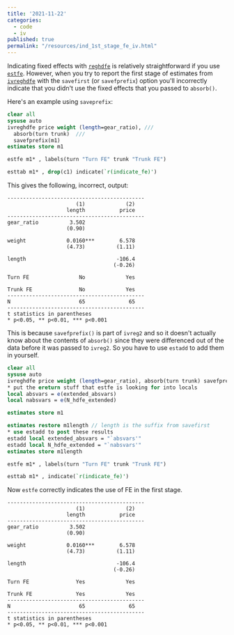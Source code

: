 ```yaml
---
title: '2021-11-22'
categories:
  - code
  - iv
published: true
permalink: "/resources/ind_1st_stage_fe_iv.html"
---
```


Indicating fixed effects with
[`reghdfe`](http://scorreia.com/software/reghdfe/faq.html) is relatively
straightforward if you use
[`estfe`](http://scorreia.com/software/reghdfe/faq.html#how-can-i-combine-reghdfe-with-esttab-or-estout).
However, when you try to report the first stage of estimates from
[`ivreghdfe`](https://github.com/sergiocorreia/ivreghdfe) with the `savefirst`
(or `savefprefix`) option you'll incorrectly indicate that you didn't use the
fixed effects that you passed to `absorb()`.

Here's an example using `saveprefix`:

```Stata
clear all
sysuse auto
ivreghdfe price weight (length=gear_ratio), ///
  absorb(turn trunk)  ///
  savefprefix(m1)
estimates store m1

estfe m1* , labels(turn "Turn FE" trunk "Trunk FE")

esttab m1* , drop(c1) indicate(`r(indicate_fe)')
```


This gives the following, incorrect, output:

```
--------------------------------------------
                      (1)             (2)   
                   length           price   
--------------------------------------------
gear_ratio          3.502                   
                   (0.90)                   

weight             0.0160***        6.578   
                   (4.73)          (1.11)   

length                             -106.4   
                                  (-0.26)   

Turn FE                No             Yes   

Trunk FE               No             Yes   
--------------------------------------------
N                      65              65   
--------------------------------------------
t statistics in parentheses
* p<0.05, ** p<0.01, *** p<0.001
```

This is because `savefprefix()` is part of `ivreg2` and so it doesn't actually
know about the contents of `absorb()` since they were differenced out of the
data before it was passed to `ivreg2`. So you have to use `estadd` to add them
in yourself.

```Stata
clear all
sysuse auto
ivreghdfe price weight (length=gear_ratio), absorb(turn trunk) savefprefix(m1)
* put the ereturn stuff that estfe is looking for into locals
local absvars = e(extended_absvars)
local nabsvars = e(N_hdfe_extended)

estimates store m1

estimates restore m1length // length is the suffix from savefirst
* use estadd to post these results
estadd local extended_absvars = "`absvars'"
estadd local N_hdfe_extended = "`nabsvars'"
estimates store m1length

estfe m1* , labels(turn "Turn FE" trunk "Trunk FE")

esttab m1* , indicate(`r(indicate_fe)')
```

Now `estfe` correctly indicates the use of FE in the first stage.

```
--------------------------------------------
                      (1)             (2)   
                   length           price   
--------------------------------------------
gear_ratio          3.502                   
                   (0.90)                   

weight             0.0160***        6.578   
                   (4.73)          (1.11)   

length                             -106.4   
                                  (-0.26)   

Turn FE               Yes             Yes   

Trunk FE              Yes             Yes   
--------------------------------------------
N                      65              65   
--------------------------------------------
t statistics in parentheses
* p<0.05, ** p<0.01, *** p<0.001

```
